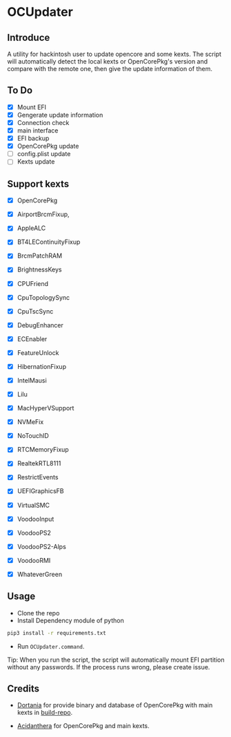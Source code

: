 # OCUpdater
## Introduce

A utility for hackintosh user to update opencore and some kexts. The script will automatically detect the local kexts or OpenCorePkg's version and compare with the remote one, then give the update information of them.

## To Do

- [x] Mount EFI
- [x] Gengerate update information
- [x] Connection check
- [x] main interface
- [x] EFI backup 
- [x] OpenCorePkg update
- [ ] config.plist update
- [ ] Kexts update

## Support kexts

- [x] OpenCorePkg

- [x] AirportBrcmFixup,

- [x] AppleALC

- [x] BT4LEContinuityFixup

- [x] BrcmPatchRAM

- [x] BrightnessKeys

- [x] CPUFriend

- [x] CpuTopologySync

- [x] CpuTscSync

- [x] DebugEnhancer

- [x] ECEnabler

- [x] FeatureUnlock

- [x] HibernationFixup

- [x] IntelMausi

- [x] Lilu

- [x] MacHyperVSupport

- [x] NVMeFix

- [x] NoTouchID

- [x] RTCMemoryFixup

- [x] RealtekRTL8111

- [x] RestrictEvents

- [x] UEFIGraphicsFB

- [x] VirtualSMC

- [x] VoodooInput

- [x] VoodooPS2

- [x] VoodooPS2-Alps

- [x] VoodooRMI

- [x] WhateverGreen

## Usage

- Clone the repo 
- Install Dependency module of python

````bash
pip3 install -r requirements.txt
````

- Run `OCUpdater.command`.

Tip: When you run the script, the script will automatically mount EFI partition without any passwords. If the process runs wrong, please create issue.

## Credits

- [Dortania](https://github.com/dortania) for provide binary and database of OpenCorePkg with main kexts in [build-repo](https://github.com/dortania/build-repo/tree/builds).

- [Acidanthera](https://github.com/Acidanthera) for OpenCorePkg and main kexts.
